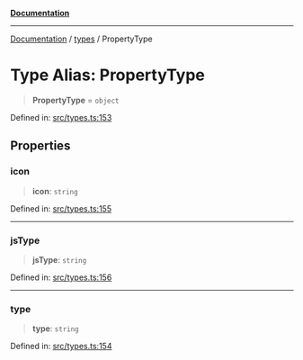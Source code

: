[**Documentation**](../../README.md)

***

[Documentation](../../README.md) / [types](../README.md) / PropertyType

# Type Alias: PropertyType

> **PropertyType** = `object`

Defined in: [src/types.ts:153](https://github.com/Christian-Me/folder-to-tags-plugin/blob/1b47fd7d007d2f33409aeb5e2ff62bca31adb1cf/src/types.ts#L153)

## Properties

### icon

> **icon**: `string`

Defined in: [src/types.ts:155](https://github.com/Christian-Me/folder-to-tags-plugin/blob/1b47fd7d007d2f33409aeb5e2ff62bca31adb1cf/src/types.ts#L155)

***

### jsType

> **jsType**: `string`

Defined in: [src/types.ts:156](https://github.com/Christian-Me/folder-to-tags-plugin/blob/1b47fd7d007d2f33409aeb5e2ff62bca31adb1cf/src/types.ts#L156)

***

### type

> **type**: `string`

Defined in: [src/types.ts:154](https://github.com/Christian-Me/folder-to-tags-plugin/blob/1b47fd7d007d2f33409aeb5e2ff62bca31adb1cf/src/types.ts#L154)
